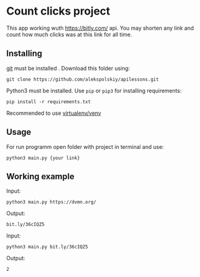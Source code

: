 # Count clicks project
This app working wuth https://bitly.com/ api. You may shorten any link and count how much clicks was at this link for all time.

## Installing
[git](https://git-scm.com/doc) must be installed .
Download this folder using:
```
git clone https://github.com/alekspolskiy/apilessons.git
```

Python3 must be installed.
Use `pip` or `pip3` for installing requirements:
```
pip install -r requirements.txt
```
Recommended to use [virtualenv/venv](https://docs.python.org/3/library/venv.html)

## Usage 
For run programm open folder with project in terminal and use: 
``` 
python3 main.py {your link}
```

## Working example

Input:
```
python3 main.py https://dvmn.org/
```
Output:
```
bit.ly/36cIQZ5
```
Input:
```
python3 main.py bit.ly/36cIQZ5
```
Output:
```
2
```
